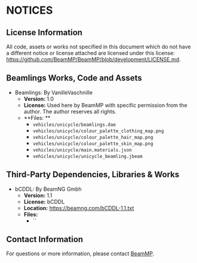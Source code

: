 # NOTICES

## License Information
All code, assets or works not specified in this document which do not have a different notice or license attached are licensed under this license: https://github.com/BeamMP/BeamMP/blob/development/LICENSE.md. 

## Beamlings Works, Code and Assets
- Beamlings: By VanilleVaschnille
  - **Version:** 1.0
  - **License:** Used here by BeamMP with specific permission from the author. The author reserves all rights.
  - **Files: **
    - `vehicles/unicycle/beamlings.dae`
    - `vehicles/unicycle/colour_palette_clothing_map.png`
    - `vehicles/unicycle/colour_palette_hair_map.png`
    - `vehicles/unicycle/colour_palette_skin_map.png`
    - `vehicles/unicycle/main.materials.json`
    - `vehicles/unicycle/unicycle_beamling.jbeam`

## Third-Party Dependencies, Libraries & Works
- bCDDL: By BeamNG Gmbh
  - **Version:** 1.1
  - **License:** bCDDL
  - **Location:** https://beamng.com/bCDDL-1.1.txt
  - **Files:** 
    - ``

## Contact Information
For questions or more information, please contact [BeamMP](mailto:admin@beammp.com).

